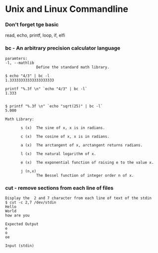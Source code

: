 # Unix and Linux Commandline
### Don't forget tge basic
read, echo, printf, loop, if, elfi  

### bc - An arbitrary precision calculator language
```
paramters:
-l, --mathlib
              Define the standard math library.
              
$ echo "4/3" | bc -l
1.33333333333333333333

printf "%.3f \n" `echo "4/3" | bc -l`
1.333


$ printf "%.3f \n" `echo "sqrt(25)" | bc -l`
5.000 

Math Library:

       s (x)  The sine of x, x is in radians.

       c (x)  The cosine of x, x is in radians.

       a (x)  The arctangent of x, arctangent returns radians.

       l (x)  The natural logarithm of x.

       e (x)  The exponential function of raising e to the value x.

       j (n,x)
              The Bessel function of integer order n of x.
```

### cut - remove sections from each line of files
```
Display the  2 and 7 character from each line of text of the stdin
$ cut -c 2,7 /dev/stdin
Hello
World
how are you

Expected Output
e
o
oe

Input (stdin)
```
